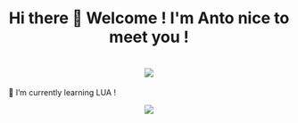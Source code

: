 <h1 align="center"> 
    <b> Hi there 👋 Welcome ! </b>
    <b> I'm Anto nice to meet you ! </b>
</h1>

<h1 align="center">
    <img src="https://readme-typing-svg.herokuapp.com/?font=Righteous&size=35&center=true&vCenter=true&width=500&height=70&duration=4000&lines=Hi+There!+👋;+I'm+test+test!;" />
</h1>


🌱 I’m currently learning LUA !

<div align="center">
<img src="https://github-readme-stats.vercel.app/api/top-langs/?username=AntoPAA&theme=radical&layout=compact" />
</div>
